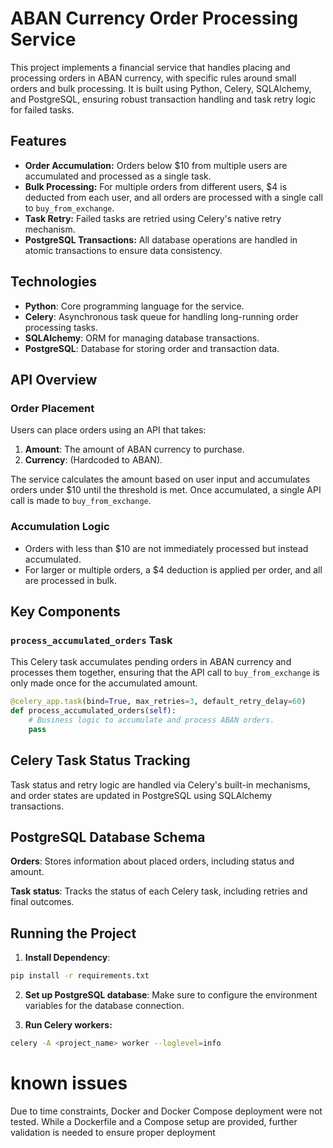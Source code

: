 # ABAN Currency Order Processing Service

This project implements a financial service that handles placing and processing orders in ABAN currency, with specific
rules around small orders and bulk processing. It is built using Python, Celery, SQLAlchemy, and PostgreSQL, ensuring
robust transaction handling and task retry logic for failed tasks.

## Features

* **Order Accumulation:** Orders below $10 from multiple users are accumulated and processed as a single task.
* **Bulk Processing:** For multiple orders from different users, $4 is deducted from each user, and all orders are
  processed with a single call to `buy_from_exchange`.
* **Task Retry:** Failed tasks are retried using Celery's native retry mechanism.
* **PostgreSQL Transactions:** All database operations are handled in atomic transactions to ensure data consistency.

## Technologies

* **Python**: Core programming language for the service.
* **Celery**: Asynchronous task queue for handling long-running order processing tasks.
* **SQLAlchemy**: ORM for managing database transactions.
* **PostgreSQL**: Database for storing order and transaction data.

## API Overview

### Order Placement

Users can place orders using an API that takes:

1. **Amount**: The amount of ABAN currency to purchase.
2. **Currency**: (Hardcoded to ABAN).

The service calculates the amount based on user input and accumulates orders under $10 until the threshold is met. Once
accumulated, a single API call is made to `buy_from_exchange`.

### Accumulation Logic

* Orders with less than $10 are not immediately processed but instead accumulated.
* For larger or multiple orders, a $4 deduction is applied per order, and all are processed in bulk.

## Key Components

### `process_accumulated_orders` Task

This Celery task accumulates pending orders in ABAN currency and processes them together, ensuring that the API call
to `buy_from_exchange` is only made once for the accumulated amount.

```python
@celery_app.task(bind=True, max_retries=3, default_retry_delay=60)
def process_accumulated_orders(self):
    # Business logic to accumulate and process ABAN orders.
    pass
```

## Celery Task Status Tracking

Task status and retry logic are handled via Celery's built-in mechanisms, and order states are updated in PostgreSQL
using SQLAlchemy transactions.

## PostgreSQL Database Schema

**Orders**:  Stores information about placed orders, including status and amount.

**Task status**: Tracks the status of each Celery task, including retries and final outcomes.

## Running the Project

1. **Install Dependency**:

```bash
pip install -r requirements.txt
```

2. **Set up PostgreSQL database**: Make sure to configure the environment variables for the database connection.

3. **Run Celery workers:**

```bash 
celery -A <project_name> worker --loglevel=info
```

# known issues

Due to time constraints, Docker and Docker Compose deployment were not tested. While a Dockerfile and a Compose setup
are provided, further validation is needed to ensure proper deployment
